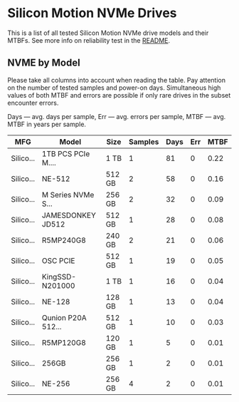 Silicon Motion NVMe Drives
==========================

This is a list of all tested Silicon Motion NVMe drive models and their MTBFs. See more
info on reliability test in the [README](https://github.com/linuxhw/SMART).

NVME by Model
------------

Please take all columns into account when reading the table. Pay attention on the
number of tested samples and power-on days. Simultaneous high values of both MTBF
and errors are possible if only rare drives in the subset encounter errors.

Days   — avg. days per sample,
Err    — avg. errors per sample,
MTBF   — avg. MTBF in years per sample.

| MFG       | Model              | Size   | Samples | Days  | Err   | MTBF   |
|-----------|--------------------|--------|---------|-------|-------|--------|
| Silico... | 1TB PCS PCIe M.... | 1 TB   | 1       | 81    | 0     | 0.22   |
| Silico... | NE-512             | 512 GB | 2       | 58    | 0     | 0.16   |
| Silico... | M Series NVMe S... | 256 GB | 2       | 32    | 0     | 0.09   |
| Silico... | JAMESDONKEY JD512  | 512 GB | 1       | 28    | 0     | 0.08   |
| Silico... | R5MP240G8          | 240 GB | 2       | 21    | 0     | 0.06   |
| Silico... | OSC PCIE           | 512 GB | 1       | 19    | 0     | 0.05   |
| Silico... | KingSSD-N201000    | 1 TB   | 1       | 16    | 0     | 0.04   |
| Silico... | NE-128             | 128 GB | 1       | 13    | 0     | 0.04   |
| Silico... | Qunion P20A 512... | 512 GB | 1       | 10    | 0     | 0.03   |
| Silico... | R5MP120G8          | 120 GB | 1       | 5     | 0     | 0.01   |
| Silico... | 256GB              | 256 GB | 1       | 2     | 0     | 0.01   |
| Silico... | NE-256             | 256 GB | 4       | 2     | 0     | 0.01   |
